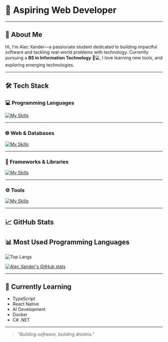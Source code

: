 # 👋 Aspiring Web Developer

---

## 🚀 About Me

Hi, I'm Alec Xander—a passionate student dedicated to building impactful software and tackling real-world problems with technology. Currently pursuing a **BS in Information Technology** 📝💻, I love learning new tools, and exploring emerging technologies.

---

## 🛠️ Tech Stack

### 💻 Programming Languages
[![My Skills](https://skillicons.dev/icons?i=java,js,php,python,nodejs)](https://skillicons.dev)

---

### 🌐 Web & Databases
[![My Skills](https://skillicons.dev/icons?i=html,css,mysql,mongodb)](https://skillicons.dev)

---

### 🎯 Frameworks & Libraries
[![My Skills](https://skillicons.dev/icons?i=react,bootstrap,tailwind,spring,django,express)](https://skillicons.dev)

---

### ⚙️ Tools
[![My Skills](https://skillicons.dev/icons?i=figma,git)](https://skillicons.dev)

---

## 📈 GitHub Stats
## 📊 Most Used Programming Languages  

![Top Langs](https://github-readme-stats.vercel.app/api/top-langs/?username=alecxander567&layout=compact&theme=radical)

[![Alec Xander's GitHub stats](https://github-readme-stats.vercel.app/api?username=alecxander567&theme=algolia&show_icons=true&card_width=495&hide=prs,issues)](https://github.com/alecxander567)

---

## 🌱 Currently Learning

- TypeScript
- React Native
- AI Development
- Docker
- C# .NET 

---

> _"Building software, building dreams."_
